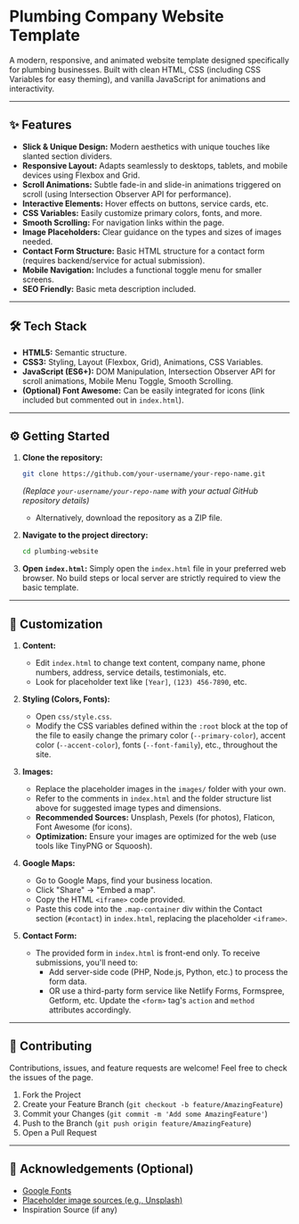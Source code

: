 # Plumbing Company Website Template

A modern, responsive, and animated website template designed specifically for plumbing businesses. Built with clean HTML, CSS (including CSS Variables for easy theming), and vanilla JavaScript for animations and interactivity.

---

## ✨ Features

*   **Slick & Unique Design:** Modern aesthetics with unique touches like slanted section dividers.
*   **Responsive Layout:** Adapts seamlessly to desktops, tablets, and mobile devices using Flexbox and Grid.
*   **Scroll Animations:** Subtle fade-in and slide-in animations triggered on scroll (using Intersection Observer API for performance).
*   **Interactive Elements:** Hover effects on buttons, service cards, etc.
*   **CSS Variables:** Easily customize primary colors, fonts, and more.
*   **Smooth Scrolling:** For navigation links within the page.
*   **Image Placeholders:** Clear guidance on the types and sizes of images needed.
*   **Contact Form Structure:** Basic HTML structure for a contact form (requires backend/service for actual submission).
*   **Mobile Navigation:** Includes a functional toggle menu for smaller screens.
*   **SEO Friendly:** Basic meta description included.
  
---

## 🛠️ Tech Stack

*   **HTML5:** Semantic structure.
*   **CSS3:** Styling, Layout (Flexbox, Grid), Animations, CSS Variables.
*   **JavaScript (ES6+):** DOM Manipulation, Intersection Observer API for scroll animations, Mobile Menu Toggle, Smooth Scrolling.
*   **(Optional) Font Awesome:** Can be easily integrated for icons (link included but commented out in `index.html`).

---

## ⚙️ Getting Started

1.  **Clone the repository:**
    ```bash
    git clone https://github.com/your-username/your-repo-name.git
    ```
    *(Replace `your-username/your-repo-name` with your actual GitHub repository details)*
    *   Alternatively, download the repository as a ZIP file.

2.  **Navigate to the project directory:**
    ```bash
    cd plumbing-website
    ```

3.  **Open `index.html`:**
    Simply open the `index.html` file in your preferred web browser. No build steps or local server are strictly required to view the basic template.

---

## 🎨 Customization

1.  **Content:**
    *   Edit `index.html` to change text content, company name, phone numbers, address, service details, testimonials, etc.
    *   Look for placeholder text like `[Year]`, `(123) 456-7890`, etc.

2.  **Styling (Colors, Fonts):**
    *   Open `css/style.css`.
    *   Modify the CSS variables defined within the `:root` block at the top of the file to easily change the primary color (`--primary-color`), accent color (`--accent-color`), fonts (`--font-family`), etc., throughout the site.

3.  **Images:**
    *   Replace the placeholder images in the `images/` folder with your own.
    *   Refer to the comments in `index.html` and the folder structure list above for suggested image types and dimensions.
    *   **Recommended Sources:** Unsplash, Pexels (for photos), Flaticon, Font Awesome (for icons).
    *   **Optimization:** Ensure your images are optimized for the web (use tools like TinyPNG or Squoosh).

4.  **Google Maps:**
    *   Go to Google Maps, find your business location.
    *   Click "Share" -> "Embed a map".
    *   Copy the HTML `<iframe>` code provided.
    *   Paste this code into the `.map-container` div within the Contact section (`#contact`) in `index.html`, replacing the placeholder `<iframe>`.

5.  **Contact Form:**
    *   The provided form in `index.html` is front-end only. To receive submissions, you'll need to:
        *   Add server-side code (PHP, Node.js, Python, etc.) to process the form data.
        *   OR use a third-party form service like Netlify Forms, Formspree, Getform, etc. Update the `<form>` tag's `action` and `method` attributes accordingly.

---

## 🤝 Contributing

Contributions, issues, and feature requests are welcome! Feel free to check the issues of the page.

1.  Fork the Project
2.  Create your Feature Branch (`git checkout -b feature/AmazingFeature`)
3.  Commit your Changes (`git commit -m 'Add some AmazingFeature'`)
4.  Push to the Branch (`git push origin feature/AmazingFeature`)
5.  Open a Pull Request

---

## 🙏 Acknowledgements (Optional)

*   [Google Fonts](https://fonts.google.com/)
*   [Placeholder image sources (e.g., Unsplash)](https://unsplash.com/)
*   Inspiration Source (if any)
